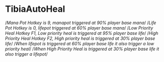 # TibiaAutoHeal
/*Mana Pot Hotkey is 9, manapot triggered at 90% player base mana*/ /*Life Pot Hotkey is 0, lifepot triggered at 60% player base mana*/ /*Low Priority Heal Hotkey F1, Low priority heal is triggered at 95% player base life*/ /*High Priority Heal Hotkey F2, High priority heal is triggered at 30% player base life*/ /*When lifepot is triggered at 60% player base life it also trigger a low priority heal*/ /*When High Priority Heal is triggered at 30% player base life it also trigger a lifepot*/
